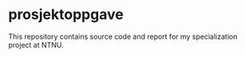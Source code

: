 # prosjektoppgave

This repository contains source code and report for my specialization project at NTNU.